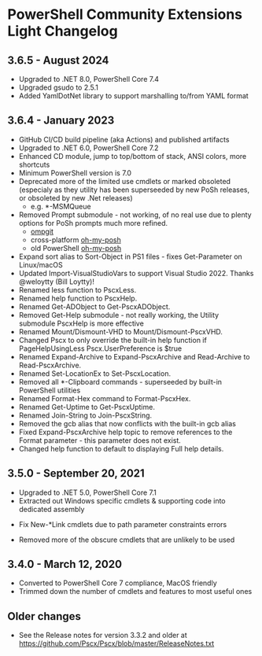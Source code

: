 # PowerShell Community Extensions Light Changelog

## 3.6.5 - August 2024
* Upgraded to .NET 8.0, PowerShell Core 7.4
* Upgraded gsudo to 2.5.1
* Added YamlDotNet library to support marshalling to/from YAML format

## 3.6.4 - January 2023

* GitHub CI/CD build pipeline (aka Actions) and published artifacts
* Upgraded to .NET 6.0, PowerShell Core 7.2
* Enhanced CD module, jump to top/bottom of stack, ANSI colors, more shortcuts
* Minimum PowerShell version is 7.0
* Deprecated more of the limited use cmdlets or marked obsoleted (especialy as they utility has been superseeded by new PoSh releases, or obsoleted by new .Net releases)
  * e.g. *-MSMQueue
* Removed Prompt submodule - not working, of no real use due to plenty options for PoSh prompts much more refined.
  * [ompgit](https://gitlab.com/danluca/ompgit)
  * cross-platform [oh-my-posh](https://github.com/JanDeDobbeleer/oh-my-posh)
  * old PowerShell [oh-my-posh](https://github.com/JanDeDobbeleer/oh-my-posh2)
* Expand sort alias to Sort-Object in PS1 files - fixes Get-Parameter on Linux/macOS
* Updated Import-VisualStudioVars to support Visual Studio 2022. Thanks @weloytty (Bill Loytty)!
* Renamed less function to PscxLess.
* Renamed help function to PscxHelp.
* Renamed Get-ADObject to Get-PscxADObject.
* Removed Get-Help submodule - not really working, the Utility submodule PscxHelp is more effective
* Renamed Mount/Dismount-VHD to Mount/Dismount-PscxVHD.
* Changed Pscx to only override the built-in help function if PageHelpUsingLess Pscx.UserPreference is $true
* Renamed Expand-Archive to Expand-PscxArchive and Read-Archive to Read-PscxArchive.
* Renamed Set-LocationEx to Set-PscxLocation.
* Removed all *-Clipboard commands - superseeded by built-in PowerShell utilities
* Renamed Format-Hex command to Format-PscxHex.
* Renamed Get-Uptime to Get-PscxUptime.
* Renamed Join-String to Join-PscxString.
* Removed the gcb alias that now conflicts with the built-in gcb alias
* Fixed Expand-PscxArchive help topic to remove references to the Format parameter - this parameter does not exist.
* Changed help function to default to displaying Full help details.

## 3.5.0 - September 20, 2021

* Upgraded to .NET 5.0, PowerShell Core 7.1
* Extracted out Windows specific cmdlets & supporting code into dedicated assembly
- Fix New-*Link cmdlets due to path parameter constraints errors
* Removed more of the obscure cmdlets that are unlikely to be used

## 3.4.0 - March 12, 2020

* Converted to PowerShell Core 7 compliance, MacOS friendly
* Trimmed down the number of cmdlets and features to most useful ones


## Older changes

* See the Release notes for version 3.3.2 and older at https://github.com/Pscx/Pscx/blob/master/ReleaseNotes.txt
